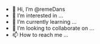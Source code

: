 
- 👋 Hi, I’m @remeDans
- 👀 I’m interested in ...
- 🌱 I’m currently learning ...
- 💞️ I’m looking to collaborate on ...
- 📫 How to reach me ...

<!---
remeDans/remeDans is a ✨ special ✨ repository because its `README.md` (this file) appears on your GitHub profile.
You can click the Preview link to take a look at your changes.
--->
